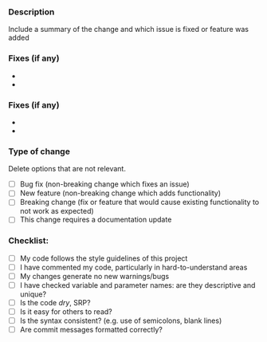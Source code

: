 ### Description

Include a summary of the change and which issue is fixed or feature was added

### Fixes (if any)
 - 
 -

### Fixes (if any)
 - 
 -

### Type of change

Delete options that are not relevant.

- [ ] Bug fix (non-breaking change which fixes an issue)
- [ ] New feature (non-breaking change which adds functionality)
- [ ] Breaking change (fix or feature that would cause existing functionality to not work as expected)
- [ ] This change requires a documentation update

### Checklist:

- [ ] My code follows the style guidelines of this project
- [ ] I have commented my code, particularly in hard-to-understand areas
- [ ] My changes generate no new warnings/bugs
- [ ] I have checked variable and parameter names: are they descriptive and unique?
- [ ] Is the code *dry*, SRP?
- [ ] Is it easy for others to read?
- [ ] Is the syntax consistent? (e.g. use of semicolons, blank lines)
- [ ] Are commit messages formatted correctly?
